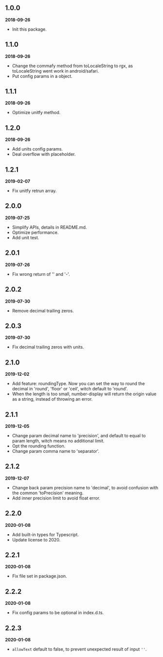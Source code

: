 ## 1.0.0

**2018-09-26**

* Init this package.

## 1.1.0

**2018-09-26**

- Change the commafy method from toLocaleString to rgx, as toLocaleString went work in android/safari.
- Put config params in a object.

## 1.1.1

**2018-09-26**

- Optimize unitfy method.

## 1.2.0

**2018-09-26**

- Add units config params.
- Deal overflow with placeholder.

## 1.2.1

**2019-02-07**

- Fix unitfy retrun array.

## 2.0.0

**2019-07-25**

- Simplify APIs, details in README.md.
- Optimize performance.
- Add unit test.

## 2.0.1

**2019-07-26**

- Fix wrong return of '' and '-'.

## 2.0.2

**2019-07-30**

- Remove decimal trailing zeros.

## 2.0.3

**2019-07-30**

- Fix decimal trailing zeros with units.

## 2.1.0

**2019-12-02**

- Add feature: roundingType. Now you can set the way to round the decimal in 'round', 'floor' or 'ceil', witch default to 'round'.
- When the length is too small, number-display will return the origin value as a string, instead of throwing an error.

## 2.1.1

**2019-12-05**

- Change param decimal name to 'precision', and default to equal to param length, witch means no additional limit.
- Opt the rounding function.
- Change param comma name to 'separator'.

## 2.1.2

**2019-12-07**

- Change back param precision name to 'decimal', to avoid confusion with the common 'toPrecision' meaning.
- Add inner precision limit to avoid float error.

## 2.2.0

**2020-01-08**

- Add built-in types for Typescript.
- Update license to 2020.

## 2.2.1

**2020-01-08**

- Fix file set in package.json.

## 2.2.2

**2020-01-08**

- Fix config params to be optional in index.d.ts.

## 2.2.3

**2020-01-08**

- `allowText` default to false, to prevent unexpected result of input `''`.